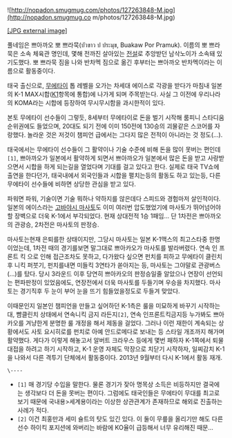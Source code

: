 ![http://nopadon.smugmug.com/photos/127263848-M.jpg](http://nopadon.smugmug.co
m/photos/127263848-M.jpg)

[[JPG external image]](http://nopadon.smugmug.com/photos/127263848-M.jpg)

풀네임은 쁘아까오 뽀 쁘라묵(บัวขาว ป ประมุข, Buakaw Por Pramuk). 이름의 뽀 쁘라묵은 소속 체육관 명인데, 몇해
전까진 살아있는 [전설](%EC%A0%84%EC%84%A4.md)로 추앙받던 남삭노이가 소속돼 있기도했다. 뽀 쁘라묵 짐을 나와 반차멕
짐으로 옮긴 후부터는 쁘아까오 반차멕이라는 이름으로 활동중이다.

태국 출신으로, [무에타이](%EB%AC%B4%EC%97%90%ED%83%80%EC%9D%B4.md) 톱 레벨을 오가는 차세대 에이스로
각광을 받다가 마침내 일본의 K-1 MAX시합([K1](K1.md)항목에 통합)에 나가게 되며 주목받는다. 사실 그 이전에 우리나라의
KOMA라는 시합에 등장하여 무시무시함을 과시한적이 있다.

본토 무에타이 선수들이 그렇듯, 8세부터 무에타이로 돈을 벌기 시작해 룸피니 스타디움 순위권에도 들었으며, 20대도 되기 전에 이미
150전에 130승의 괴물같은 스코어를 자랑했다. 놀라운 것은 저것이 챔피언 급에서는 그다지 많은 전적이 아니라는 것 정도(...).

태국에서는 무에타이 선수들이 그 활약이나 기술 수준에 비해 돈을 많이 못버는 편인데`[1]`, 쁘아까오가 일본에서 활약하게 되면서 쁘아까오가
일본에서 많은 돈을 받고 사랑받으면서 시합을 하게 되는길을 열었다며 기대를 걸고 있다고 한다. 실제로 태국 TV쇼에 출연을 한다던가,
태국내에서 외국인들과 시합을 펼치는등의 활동도 하고 있는등, 다른 무에타이 선수들에 비하면 상당한 관심을 받고 있다.

파워면 파워, 기술이면 기술 뭐하나 약하지를 않은데다 스피드와 경험마저 살인적이다. 일본의 에이스라는 [고바야시 마사토](%EA%B3%A0%EB%B0%94%EC%95%BC%EC%8B%9C%20%EB%A7%88%EC%82%AC%ED%86%A0.md)도 이미 여러번 압도했었기에
마사토가 뛰어넘어야 할 장벽으로 더욱 K-1에서 부각되었다. 현재 상대전적 1승 1패임... 단 1차전은 쁘아까오의 관광승, 2차전은
마사토의 판정승.

마사토는현재 은퇴를한 상태이지만, 그당시 마사토는 일본 K-1맥스의 최고스타중 한명 이었는데, 1차전 때의 경기를보면 말그대로 쁘아카오가
마사토를 발라버렸다. 연속 인 프론트 킥 으로 인해 접근조차도 못하고, 다가왔다 싶으면 펀치를 피하고 무에타이 클린치 후 니킥 퍼붓기,
펀치를내면 미들킥 3연타가 쏟아지는 등, 마사토는 그야말로 관광버스(...)를 탔다. 당시 3라운드 이후 당연히 쁘아카오의 판정승일줄
알았으나 연장이 선언되는 편파판정이 있었음에도, 연장전에서 더욱 마사토를 두들기며 우승을 차지했다. 마사토는 경기직후 두 눈이 부어 눈을
뜨기 힘들었을정도로 두들겨 맞았다.

이때문인지 일본인 챔피언을 만들고 싶어하던 K-1측은 룰을 미묘하게 바꾸기 시작하는대, 뺨클린치 상태에서 연속니킥 금지 라든지`[2]`,
연속 인프론트킥금지등 누가봐도 쁘아카오를 겨냥한게 분명한 룰 개정을 해서 제동을 걸었다. 그러나 이런 재한이 계속되는 상황에서도 사토
요시히로를 펀치로 아예 안드로메다로 보내는 등 스타일 개조까지 해가며 활약했다. 게다가 이렇게 해놓고서 알버트 크라우스 등에게 몇번 패하자
K-1쪽에서 퇴물 대접을 하려고 하기 시작하고, K-1 운영 자체도 막장으로 치닫기 시작하자, 일찌감치 K-1을 나와서 다른 격투기 단체에서
활동중이다. 2013년 9월부터 다시 K-1에서 활동 재개.

`\----`

  * `[1]` 매 경기당 수입을 말한다. 물론 경기가 잦아 명목상 소득은 비등하지만 결국에는 생각보다 더 돈을 못버는 편이다. 그럼에도 태국인들은 무에타이 무대를 최고로 보기 때문에 국내용>세계용이라는 이상한 상관관계가 존재하므로 해외로 진출하는 사례가 적다.
  * `[2]` 이건 최홍만과 세미 슐트의 탓도 있긴 있다. 이 둘이 무릎을 올리기만 해도 다른 선수 하이킥 포지션에 와버리는 바람에 KO율이 급등해서 너무 유리해진 때문...

